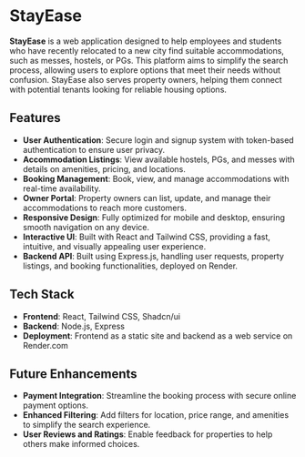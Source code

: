 # StayEase

**StayEase** is a web application designed to help employees and students who have recently relocated to a new city find suitable accommodations, such as messes, hostels, or PGs. This platform aims to simplify the search process, allowing users to explore options that meet their needs without confusion. StayEase also serves property owners, helping them connect with potential tenants looking for reliable housing options.

## Features

- **User Authentication**: Secure login and signup system with token-based authentication to ensure user privacy.
- **Accommodation Listings**: View available hostels, PGs, and messes with details on amenities, pricing, and locations.
- **Booking Management**: Book, view, and manage accommodations with real-time availability.
- **Owner Portal**: Property owners can list, update, and manage their accommodations to reach more customers.
- **Responsive Design**: Fully optimized for mobile and desktop, ensuring smooth navigation on any device.
- **Interactive UI**: Built with React and Tailwind CSS, providing a fast, intuitive, and visually appealing user experience.
- **Backend API**: Built using Express.js, handling user requests, property listings, and booking functionalities, deployed on Render.

## Tech Stack

- **Frontend**: React, Tailwind CSS, Shadcn/ui
- **Backend**: Node.js, Express
- **Deployment**: Frontend as a static site and backend as a web service on Render.com

## Future Enhancements

- **Payment Integration**: Streamline the booking process with secure online payment options.
- **Enhanced Filtering**: Add filters for location, price range, and amenities to simplify the search experience.
- **User Reviews and Ratings**: Enable feedback for properties to help others make informed choices.

